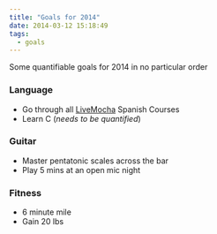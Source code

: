 ```yaml
---
title: "Goals for 2014"
date: 2014-03-12 15:18:49
tags:
  - goals
---
```


Some quantifiable goals for 2014 in no particular order

### Language

- Go through all [LiveMocha][1] Spanish Courses
- Learn C (_needs to be quantified_)

### Guitar

- Master pentatonic scales across the bar
- Play 5 mins at an open mic night

### Fitness

- 6 minute mile
- Gain 20 lbs

[1]: https://livemocha.com
